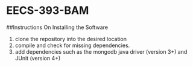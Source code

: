 # EECS-393-BAM

##Instructions On Installing the Software
1) clone the repository into the desired location
2) compile and check for missing dependencies.
3) add dependencies such as the mongodb java driver (version 3+) and JUnit (version 4+)
